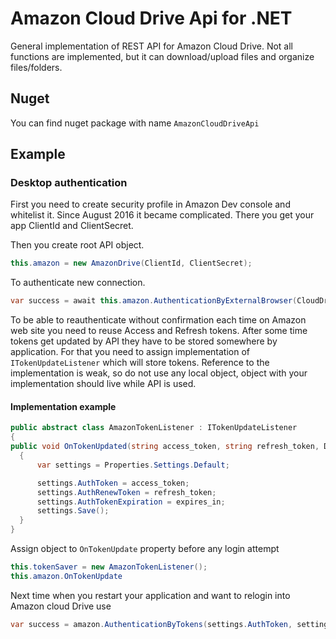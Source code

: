 Amazon Cloud Drive Api for .NET
===============================
General implementation of REST API for Amazon Cloud Drive. Not all functions are implemented, but it can download/upload files and organize files/folders.

Nuget
-----
You can find nuget package with name ```AmazonCloudDriveApi```

Example
-------

### Desktop authentication
First you need to create security profile in Amazon Dev console and whitelist it. Since August 2016 it became complicated.
There you get your app ClientId and ClientSecret.

Then you create root API object. 
```C#
this.amazon = new AmazonDrive(ClientId, ClientSecret);
```

To authenticate new connection.

```C#
var success = await this.amazon.AuthenticationByExternalBrowser(CloudDriveScopes.ReadAll | CloudDriveScopes.Write | CloudDriveScopes.Profile, TimeSpan.FromMinutes(10));
```

To be able to reauthenticate without confirmation each time on Amazon web site you need to reuse Access and Refresh tokens. After some time tokens get updated by API they have to be stored somewhere by application. For that you need to assign implementation of ```ITokenUpdateListener``` which will store tokens. Reference to the implementation is weak, so do not use any local object, object with your implementation should live while API is used.

#### Implementation example
```C#
public abstract class AmazonTokenListener : ITokenUpdateListener
{
public void OnTokenUpdated(string access_token, string refresh_token, DateTime expires_in)
  {
      var settings = Properties.Settings.Default;

      settings.AuthToken = access_token;
      settings.AuthRenewToken = refresh_token;
      settings.AuthTokenExpiration = expires_in;
      settings.Save();
  }
}
```
Assign object to ```OnTokenUpdate``` property before any login attempt
```C#
this.tokenSaver = new AmazonTokenListener();
this.amazon.OnTokenUpdate
```

Next time when you restart your application and want to relogin into Amazon cloud Drive use
```C#
var success = amazon.AuthenticationByTokens(settings.AuthToken, settings.AuthRenewToken, settings.AuthTokenExpiration)
```

